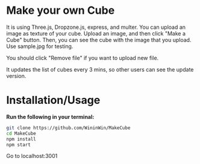 # Make your own Cube

It is using Three.js, Dropzone.js, express, and multer. 
You can upload an image as texture of your cube. 
Upload an image, and then click "Make a Cube" button. Then, you can see the cube with the image that you upload. Use sample.jpg for testing. 

You should click "Remove file" if you want to upload new file.

It updates the list of cubes every 3 mins, so other users can see the update version. 

# Installation/Usage

**Run the following in your terminal:**

```bash
git clone https://github.com/WininWin/MakeCube
cd MakeCube
npm install
npm start

```
Go to localhost:3001
